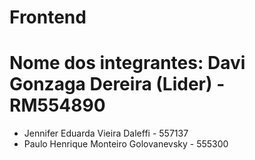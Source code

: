 # Frontend
# Nome dos integrantes: Davi Gonzaga Dereira (Lider) - RM554890
* Jennifer Eduarda Vieira Daleffi - 557137
* Paulo Henrique Monteiro Golovanevsky - 555300
